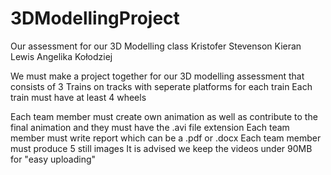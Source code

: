 # 3DModellingProject
Our assessment for our 3D Modelling class
Kristofer Stevenson
Kieran Lewis
Angelika Kołodziej

We must make a project together for our 3D modelling assessment that consists of 3 Trains on tracks with seperate platforms for each train
Each train must have at least 4 wheels

Each team member must create own animation as well as contribute to the final animation and they must have the .avi file extension
Each team member must write report which can be a .pdf or .docx
Each team member must produce 5 still images
It is advised we keep the videos under 90MB for "easy uploading"
